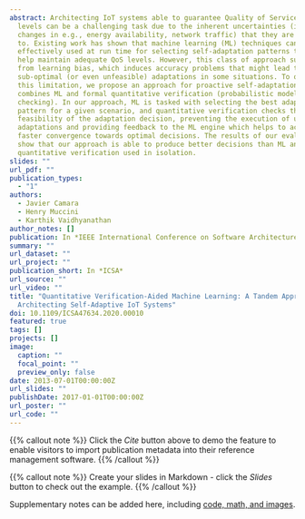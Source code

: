 ```yaml
---
abstract: Architecting IoT systems able to guarantee Quality of Service (QoS)
  levels can be a challenging task due to the inherent uncertainties (induced by
  changes in e.g., energy availability, network traffic) that they are subject
  to. Existing work has shown that machine learning (ML) techniques can be
  effectively used at run time for selecting self-adaptation patterns that can
  help maintain adequate QoS levels. However, this class of approach suffers
  from learning bias, which induces accuracy problems that might lead to
  sub-optimal (or even unfeasible) adaptations in some situations. To overcome
  this limitation, we propose an approach for proactive self-adaptation which
  combines ML and formal quantitative verification (probabilistic model
  checking). In our approach, ML is tasked with selecting the best adaptation
  pattern for a given scenario, and quantitative verification checks the
  feasibility of the adaptation decision, preventing the execution of unfeasible
  adaptations and providing feedback to the ML engine which helps to achieve
  faster convergence towards optimal decisions. The results of our evaluation
  show that our approach is able to produce better decisions than ML and
  quantitative verification used in isolation.
slides: ""
url_pdf: ""
publication_types:
  - "1"
authors:
  - Javier Camara
  - Henry Muccini
  - Karthik Vaidhyanathan
author_notes: []
publication: In *IEEE International Conference on Software Architecture (ICSA) 2020*
summary: ""
url_dataset: ""
url_project: ""
publication_short: In *ICSA*
url_source: ""
url_video: ""
title: "Quantitative Verification-Aided Machine Learning: A Tandem Approach for
  Architecting Self-Adaptive IoT Systems"
doi: 10.1109/ICSA47634.2020.00010
featured: true
tags: []
projects: []
image:
  caption: ""
  focal_point: ""
  preview_only: false
date: 2013-07-01T00:00:00Z
url_slides: ""
publishDate: 2017-01-01T00:00:00Z
url_poster: ""
url_code: ""
---
```


{{% callout note %}}
Click the *Cite* button above to demo the feature to enable visitors to import publication metadata into their reference management software.
{{% /callout %}}

{{% callout note %}}
Create your slides in Markdown - click the *Slides* button to check out the example.
{{% /callout %}}

Supplementary notes can be added here, including [code, math, and images](https://wowchemy.com/docs/writing-markdown-latex/).

